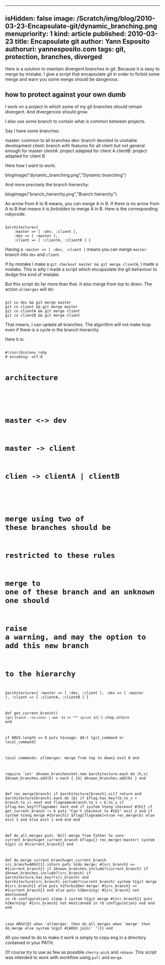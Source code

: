 -----
isHidden:       false
image: /Scratch/img/blog/2010-03-23-Encapsulate-git/dynamic_branching.png
menupriority:   1
kind:           article
published: 2010-03-23
title: Encapsulate git
author: Yann Esposito
authoruri: yannesposito.com
tags:  git, protection, branches, diverged
-----

<div class="intro">
Here is a solution to maintain divergent branches in git. Because it is easy to merge by mistake. I give a script that encapsulate git in order to forbid some merge and warn you some merge should be dangerous.
</div>

## how to protect against your own dumb

I work on a project in which some of my git branches should remain divergent. And divergences should grow.

I also use some branch to contain what is common between projects.

Say I have some branches:

master: common to all branches
dev:    branch devoted to unstable development
client: branch with features for all client but not general enough for master
clientA: project adapted for client A
clientB: project adapted for client B

Here how I want to work: 

blogimage("dynamic_branching.png","Dynamic branching")

And more precisely the branch hierarchy: 

blogimage("branch_hierarchy.png","Branch hierarchy")

An arrow from A to B means, you can merge A in B. If there is no arrow from A to B that means it is *forbidden* to merge A in B. Here is the corresponding rubycode:

<div><code class="ruby">
$architecture={ 
    :master => [ :dev, :client ],
    :dev => [ :master ],
    :client => [ :clientA, :clientB ] }
</code></div>

Having a `:master => [ :dev, :client ]` means you can merge `master` branch into `dev` and `client`.

If by mistake I make a `git checkout master && git merge clientA`, I made a mistake. This is why I made a script which encapsulate the git behaviour to dodge this kind of mistake.

But this script do far more than that. It also merge from top to down. The action `allmerges` will do:

<div><code class="zsh">
git co dev && git merge master
git co client && git merge master
git co clientA && git merge client
git co clientB && git merge client
</code></div>

That means, I can update all branches. The algorithm will not make loop even if there is a cycle in the branch hierarchy.

Here it is:

<div class="small"><code class="ruby" file="eng">
#!/usr/bin/env ruby
# encoding: utf-8

# architecture
#
# master <-> dev
# master -> client
# clien -> clientA | clientB
#
# merge using two of these branches should be 
#   restricted to these rules
# merge to one of these branch and an unknown one should
#   raise a warning, and may the option to add this new branch
#   to the hierarchy

$architecture={ 
    :master => [ :dev, :client ],
    :dev => [ :master ],
    :client => [ :clientA, :clientB ] }

def get_current_branch()
    (`git branch --no-color | awk '$1 == "*" {print $2}'`).chop.intern
end

if ARGV.length == 0
    puts %{usage: $0:t [git_command or local_command]

local commands:
    allmerges: merge from top to down}
    exit 0
end

require 'set'
$known_branches=Set.new
$architecture.each do |k,v| 
    $known_branches.add(k)
    v.each { |b| $known_branches.add(b) }
end

def rec_merge(branch)
    if $architecture[branch].nil?
        return
    end
    $architecture[branch].each do |b|
        if $flag.has_key?(b.to_s + branch.to_s)
            next
        end
        flagname=branch.to_s + b.to_s
        if $flag.has_key?(flagname)
            next
        end
        if system %{eng checkout #{b}}
            if get_current_branch != b
                puts "Can't checkout to #{b}"
                exit 2
            end
            if system %{eng merge #{branch}}
                $flag[flagname]=true
                rec_merge(b)
            else
                exit 1
            end
        else
            exit 1
        end
    end
end

def do_all_merges
    puts 'Will merge from father to sons'
    current_branch=get_current_branch
    $flag={}
    rec_merge(:master)
    system %{git co #{current_branch}}
end

def do_merge
    current_branch=get_current_branch
    src_branch=ARGV[1].intern
    puts %{do_merge: #{src_branch} => #{current_branch}}
    if $known_branches.include?(current_branch)
        if $known_branches.include?(src_branch)
            if $architecture.has_key?(src_branch) and 
                $architecture[src_branch].include?(current_branch)
                system %{git merge #{src_branch}}
            else
                puts %{Forbidden merge: #{src_branch} => #{current_branch}}
            end
        else
            puts %{Warning! #{src_branch} not mentionned in rb configuration}
            sleep 2
            system %{git merge #{src_branch}}
            puts %{Warning! #{src_branch} not mentionned in rb configuration}
        end
    end
end

case ARGV[0] 
    when 'allmerges' then do_all_merges
    when 'merge' then do_merge
    else system %{git #{ARGV.join(' ')}}
end
</code></div>

All you need to do to make it work is simply to copy eng in a directory contained in your PATH.

Of course try to use as few as possible `cherry-pick` and `rebase`. This script was intended to work with workflow using `pull` and `merge`.
